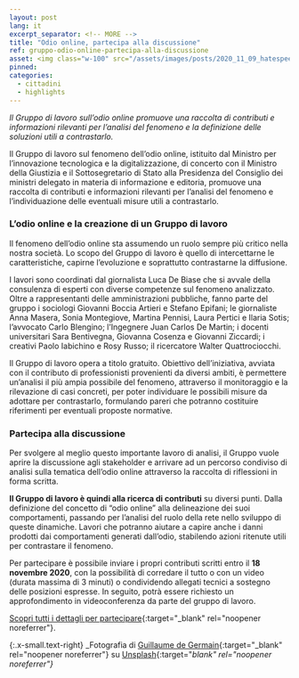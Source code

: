 ```yaml
---
layout: post
lang: it
excerpt_separator: <!-- MORE -->
title: "Odio online, partecipa alla discussione"
ref: gruppo-odio-online-partecipa-alla-discussione
asset: <img class="w-100" src="/assets/images/posts/2020_11_09_hatespeech.jpg" alt="Gruppo Odio Online, discussione pubblica"/>
pinned:
categories:
  - cittadini
  - highlights
---
```


_Il Gruppo di lavoro sull’odio online promuove una raccolta di contributi e informazioni rilevanti per l’analisi del fenomeno e la definizione delle soluzioni utili a contrastarlo._

<!-- MORE -->

Il Gruppo di lavoro sul fenomeno dell’odio online, istituito dal Ministro per l’innovazione tecnologica e la digitalizzazione, di concerto con il Ministro della Giustizia e il Sottosegretario di Stato alla Presidenza del Consiglio dei ministri delegato in materia di informazione e editoria, promuove una raccolta di contributi e informazioni rilevanti per l’analisi del fenomeno e l’individuazione delle eventuali misure utili a contrastarlo.

### L’odio online e la creazione di un Gruppo di lavoro ###

Il fenomeno dell’odio online sta assumendo un ruolo sempre più critico nella nostra società. Lo scopo del Gruppo di lavoro è quello di intercettarne le caratteristiche, capirne l’evoluzione e soprattutto contrastarne la diffusione.

I lavori sono coordinati dal giornalista Luca De Biase che si avvale della consulenza di esperti con diverse competenze sul fenomeno analizzato. Oltre a rappresentanti delle amministrazioni pubbliche, fanno parte del gruppo i sociologi  Giovanni Boccia Artieri e Stefano Epifani; le giornaliste Anna Masera, Sonia Montegiove, Martina Pennisi, Laura Pertici  e Ilaria Sotis; l’avvocato Carlo Blengino; l’Ingegnere Juan Carlos De Martin; i docenti universitari  Sara Bentivegna, Giovanna Cosenza e Giovanni Ziccardi; i creativi Paolo Iabichino e Rosy Russo; il ricercatore Walter Quattrociocchi. 

Il Gruppo di lavoro opera a titolo gratuito. Obiettivo dell’iniziativa, avviata con il contributo di professionisti provenienti da diversi ambiti, è permettere un’analisi il più ampia possibile del fenomeno, attraverso il monitoraggio e la rilevazione di casi concreti, per poter individuare le possibili misure da adottare per contrastarlo, formulando pareri che potranno costituire riferimenti per eventuali proposte normative. 
 
### Partecipa alla discussione ###

Per svolgere al meglio questo importante lavoro di analisi, il Gruppo  vuole aprire la discussione agli stakeholder e arrivare ad un percorso condiviso di analisi sulla tematica dell’odio online attraverso la raccolta di riflessioni in forma scritta. 

**Il Gruppo di lavoro è quindi alla ricerca di contributi** su diversi punti. Dalla definizione del concetto di “odio online” alla delineazione dei suoi comportamenti, passando per l’analisi del ruolo della rete nello sviluppo di queste dinamiche. Lavori che potranno aiutare a capire anche i danni prodotti dai comportamenti generati dall’odio, stabilendo azioni ritenute utili per contrastare il fenomeno. 

Per partecipare è possibile inviare i propri contributi scritti entro il **18 novembre 2020**, con la possibilità di corredare il tutto o con un video (durata massima di 3 minuti) o condividendo allegati tecnici a sostegno delle posizioni espresse. In seguito, potrà essere richiesto un approfondimento in videoconferenza da parte del gruppo di lavoro. 

[Scopri tutti i dettagli per partecipare](https://ec.europa.eu/eusurvey/runner/OdioOnLine){:target="_blank" rel="noopener noreferrer"}.



{:.x-small.text-right}
_Fotografia di [Guillaume de Germain](https://unsplash.com/@guillaumedegermain){:target="_blank" rel="noopener noreferrer"} su [Unsplash](https://unsplash.com/photos/UdB_8NYVAdg){:target="_blank" rel="noopener noreferrer"}_
